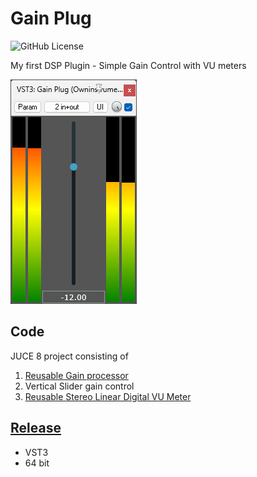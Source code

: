 # Gain Plug
![GitHub License](https://badgen.net/github/license/ethandjoseph/Gain-Plug)

 My first DSP Plugin - Simple Gain Control with VU meters

![Gain Plug screenshot](https://github.com/ethandjoseph/Gain-Plug/blob/main/GainPlugScreenshot.png)

## Code
JUCE 8 project consisting of
1. [Reusable Gain processor](https://github.com/ethandjoseph/Gain-Plug/blob/main/Source/Gain.cpp)
2. Vertical Slider gain control
3. [Reusable Stereo Linear Digital VU Meter](https://github.com/ethandjoseph/Gain-Plug/blob/main/Source/VerticalMeter.h)

## [Release](https://github.com/ethandjoseph/Gain-Plug/releases)
- VST3
- 64 bit
